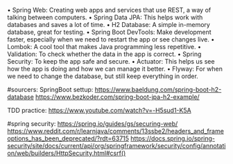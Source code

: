 •	Spring Web: Creating web apps and services that use REST, a way of talking between computers.
•	Spring Data JPA: This helps work with databases and saves a lot of time.
•	H2 Database: A simple in-memory database, great for testing.
•	Spring Boot DevTools: Make development faster, especially when we need to restart the app or see changes live.
•	Lombok: A cool tool that makes Java programming less repetitive.
•	Validation: To check whether the data in the app is correct.
•	Spring Security: To keep the app safe and secure.
•	Actuator: This helps us see how the app is doing and how we can manage it better.
•	Flyway: For when we need to change the database, but still keep everything in order.


#sourcers:
SpringBoot settup:
https://www.baeldung.com/spring-boot-h2-database
https://www.bezkoder.com/spring-boot-jpa-h2-example/

TDD practice:
https://www.youtube.com/watch?v=-H5sud1-K5A

#spring security:
https://spring.io/guides/gs/securing-web/
https://www.reddit.com/r/learnjava/comments/13ssbe2/headers_and_frameoptions_has_been_deprecated/?rdt=63715
https://docs.spring.io/spring-security/site/docs/current/api/org/springframework/security/config/annotation/web/builders/HttpSecurity.html#csrf()
